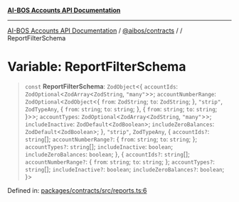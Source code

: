 [**AI-BOS Accounts API Documentation**](../../../README.md)

***

[AI-BOS Accounts API Documentation](../../../README.md) / [@aibos/contracts](../README.md) / [](../README.md) / ReportFilterSchema

# Variable: ReportFilterSchema

> `const` **ReportFilterSchema**: `ZodObject`\<\{ `accountIds`: `ZodOptional`\<`ZodArray`\<`ZodString`, `"many"`\>\>; `accountNumberRange`: `ZodOptional`\<`ZodObject`\<\{ `from`: `ZodString`; `to`: `ZodString`; \}, `"strip"`, `ZodTypeAny`, \{ `from`: `string`; `to`: `string`; \}, \{ `from`: `string`; `to`: `string`; \}\>\>; `accountTypes`: `ZodOptional`\<`ZodArray`\<`ZodString`, `"many"`\>\>; `includeInactive`: `ZodDefault`\<`ZodBoolean`\>; `includeZeroBalances`: `ZodDefault`\<`ZodBoolean`\>; \}, `"strip"`, `ZodTypeAny`, \{ `accountIds?`: `string`[]; `accountNumberRange?`: \{ `from`: `string`; `to`: `string`; \}; `accountTypes?`: `string`[]; `includeInactive`: `boolean`; `includeZeroBalances`: `boolean`; \}, \{ `accountIds?`: `string`[]; `accountNumberRange?`: \{ `from`: `string`; `to`: `string`; \}; `accountTypes?`: `string`[]; `includeInactive?`: `boolean`; `includeZeroBalances?`: `boolean`; \}\>

Defined in: [packages/contracts/src/reports.ts:6](https://github.com/pohlai88/accounts/blob/48103fb36d28b2b9bfb33472b6de2f719773cde9/packages/contracts/src/reports.ts#L6)

